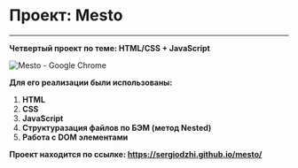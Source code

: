 # Проект: Mesto

---

**Четвертый проект по теме: HTML/CSS + JavaScript**

![Mesto - Google Chrome](https://user-images.githubusercontent.com/119122301/218282648-795d0f20-fe53-4f0c-be78-9507d4926697.png)

**Для его реализации были использованы:**

1. **HTML**
2. **CSS**
3. **JavaScript**
4. **Структуразация файлов по БЭМ (метод Nested)**
5. **Работа с DOM элементами**

**Проект находится по ссылке: https://sergiodzhi.github.io/mesto/**
